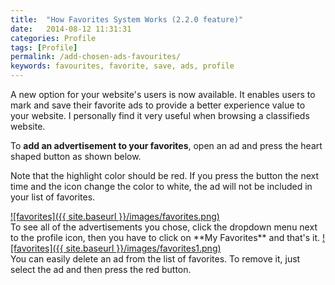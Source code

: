 ```yaml
---
title:  "How Favorites System Works (2.2.0 feature)"
date:   2014-08-12 11:31:31
categories: Profile
tags: [Profile]
permalink: /add-chosen-ads-favourites/
keywords: favourites, favorite, save, ads, profile
---
```

A new option for your website's users is now available. It enables users to mark and save their favorite ads to provide a better experience value to your website. I personally find it very useful when browsing a classifieds website.

To **add an advertisement to your favorites**, open an ad and press the heart shaped button as shown below.

Note that the highlight color should be red. If you press the button the next time and the icon change the color to white, the ad will not be included in your list of favorites.

<a href="{{ site.baseurl }}/images/favorites.png" class="thumbnail gallery-item" data-gallery>
![favorites]({{ site.baseurl }}/images/favorites.png)
</a>

<br>
To see all of the advertisements you chose, click the dropdown menu next to the profile icon, then you have to click on **My Favorites** and that's it.

<a href="{{ site.baseurl }}/images/favorites1.png" class="thumbnail gallery-item" data-gallery>
![favorites]({{ site.baseurl }}/images/favorites1.png)
</a>

<br>
You can easily delete an ad from the list of favorites. To remove it, just select the ad and then press the red button.


